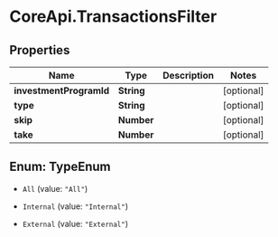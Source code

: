 # CoreApi.TransactionsFilter

## Properties
Name | Type | Description | Notes
------------ | ------------- | ------------- | -------------
**investmentProgramId** | **String** |  | [optional] 
**type** | **String** |  | [optional] 
**skip** | **Number** |  | [optional] 
**take** | **Number** |  | [optional] 


<a name="TypeEnum"></a>
## Enum: TypeEnum


* `All` (value: `"All"`)

* `Internal` (value: `"Internal"`)

* `External` (value: `"External"`)





